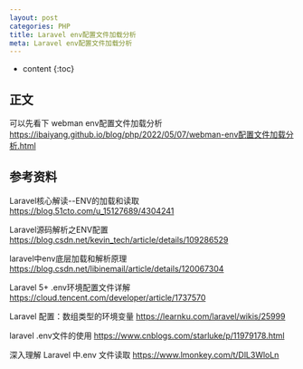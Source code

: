 ```yaml
---
layout: post
categories: PHP
title: Laravel env配置文件加载分析
meta: Laravel env配置文件加载分析
---
```

* content
{:toc}

## 正文

可以先看下 webman env配置文件加载分析 <https://ibaiyang.github.io/blog/php/2022/05/07/webman-env配置文件加载分析.html>


## 参考资料

Laravel核心解读--ENV的加载和读取 <https://blog.51cto.com/u_15127689/4304241>

Laravel源码解析之ENV配置 <https://blog.csdn.net/kevin_tech/article/details/109286529>

laravel中env底层加载和解析原理 <https://blog.csdn.net/libinemail/article/details/120067304>

Laravel 5+ .env环境配置文件详解 <https://cloud.tencent.com/developer/article/1737570>

Laravel 配置：数组类型的环境变量 <https://learnku.com/laravel/wikis/25999>

laravel .env文件的使用 <https://www.cnblogs.com/starluke/p/11979178.html>

深入理解 Laravel 中.env 文件读取 <https://www.lmonkey.com/t/DlL3WloLn>








